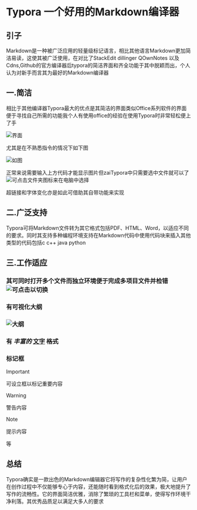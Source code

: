 # Typora 一个好用的Markdown编译器

## 引子

Markdown是一种被广泛应用的轻量级标记语言，相比其他语言Markdown更加简洁易读，这使其被广泛使用，在对比了StackEdit  dillinger  QOwnNotes 以及Cdns,Github的官方编译器后typora的简洁界面和齐全功能于其中脱颖而出，个人认为对新手而言其为最好的Markdown编译器

## 一.简洁

相比于其他编译器Typora最大的优点是其简洁的界面类似Office系列软件的界面便于寻找自己所需的功能我个人有使用office的经验在使用Typora时非常轻松便上了手

![界面](https://s2.loli.net/2024/10/06/gDEO9Mlfpbx2Cez.png)

尤其是在不熟悉指令的情况下如下图

![如图](https://s2.loli.net/2024/10/06/vsSAg6EDVywNfF3.png)

正常来说需要输入上方代码才能显示图片但zaiTypora中只需要选中文件就可以了![可点击文件夹图标来在电脑中选择](https://s2.loli.net/2024/10/06/qNaYWuGo3xQt1ZH.png)

超链接和字体变化亦是如此可借助其自带功能来实现

## 二.广泛支持

Typora可将Markdown文件转为其它格式包括PDF、HTML、Word，以适应不同的要求。同时其支持多种编程环境支持在Markdown代码中使用代码块来插入其他类型的代码包括c  c++ java  python 

## 三.工作适应

### 其可同时打开多个文件而独立环境便于完成多项目文件并检错![可点击以切换](https://s2.loli.net/2024/10/06/jxhGRsp2Tei8NAD.png)

### 有可视化大纲

### ![大纲](https://s2.loli.net/2024/10/06/A3vEzSTHgk9DXmr.png)

### **有**  *丰富的*  <u>文字</u>    ~~格式~~

### 标记框

> [!IMPORTANT]
>
> 可设立框以标记重要内容

> [!WARNING]
>
> 警告内容

> [!NOTE]
>
> 提示内容

等

## 总结

Typora确实是一款出色的Markdown编辑器它将写作的复杂性化繁为简，让用户在创作过程中不仅能够专心于内容，还能随时看到格式化后的效果，极大地提升了写作的流畅性。它的界面简洁优雅，消除了繁琐的工具栏和菜单，使得写作环境干净利落。其优秀品质足以满足大多人的要求
